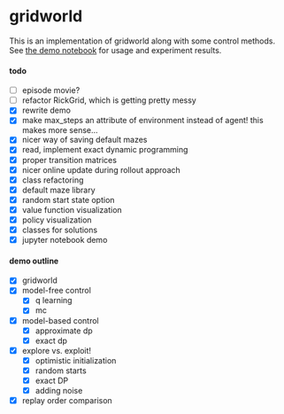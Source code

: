 # gridworld
This is an implementation of gridworld along with some control methods. See [the demo notebook](https://github.com/rwarren2163/rl_sandbox/blob/master/demo.ipynb) for usage and experiment results. 

#### todo
- [ ] episode movie?
- [ ] refactor RickGrid, which is getting pretty messy
- [X] rewrite demo
- [X] make max_steps an attribute of environment instead of agent! this makes more sense...
- [X] nicer way of saving default mazes
- [X] read, implement exact dynamic programming
- [X] proper transition matrices
- [X] nicer online update during rollout approach
- [X] class refactoring
- [X] default maze library
- [X] random start state option
- [X] value function visualization
- [X] policy visualization
- [X] classes for solutions
- [X] jupyter notebook demo

#### demo outline
- [X] gridworld
- [X] model-free control
    - [X] q learning
    - [X] mc
- [X] model-based control
    - [X] approximate dp
    - [X] exact dp
- [X] explore vs. exploit!
    - [X] optimistic initialization
    - [X] random starts
    - [X] exact DP
    - [X] adding noise
- [X] replay order comparison 